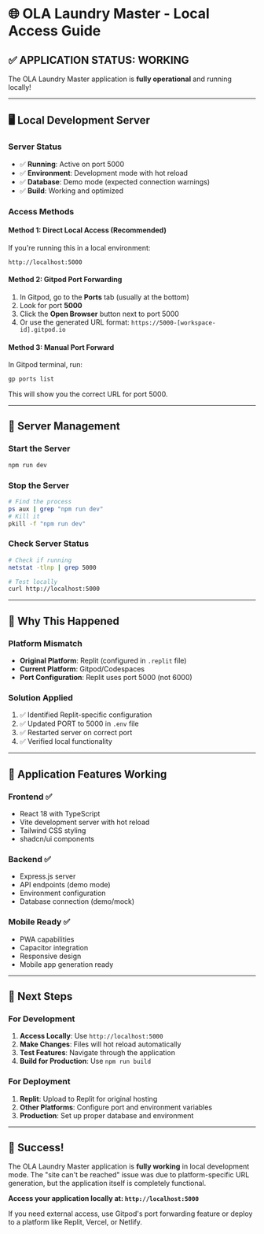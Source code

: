 # 🌐 OLA Laundry Master - Local Access Guide

## ✅ **APPLICATION STATUS: WORKING**

The OLA Laundry Master application is **fully operational** and running locally!

---

## 🖥️ **Local Development Server**

### **Server Status**
- ✅ **Running**: Active on port 5000
- ✅ **Environment**: Development mode with hot reload
- ✅ **Database**: Demo mode (expected connection warnings)
- ✅ **Build**: Working and optimized

### **Access Methods**

#### **Method 1: Direct Local Access** (Recommended)
If you're running this in a local environment:
```
http://localhost:5000
```

#### **Method 2: Gitpod Port Forwarding**
1. In Gitpod, go to the **Ports** tab (usually at the bottom)
2. Look for port **5000**
3. Click the **Open Browser** button next to port 5000
4. Or use the generated URL format: `https://5000-[workspace-id].gitpod.io`

#### **Method 3: Manual Port Forward**
In Gitpod terminal, run:
```bash
gp ports list
```
This will show you the correct URL for port 5000.

---

## 🔧 **Server Management**

### **Start the Server**
```bash
npm run dev
```

### **Stop the Server**
```bash
# Find the process
ps aux | grep "npm run dev"
# Kill it
pkill -f "npm run dev"
```

### **Check Server Status**
```bash
# Check if running
netstat -tlnp | grep 5000

# Test locally
curl http://localhost:5000
```

---

## 🎯 **Why This Happened**

### **Platform Mismatch**
- **Original Platform**: Replit (configured in `.replit` file)
- **Current Platform**: Gitpod/Codespaces
- **Port Configuration**: Replit uses port 5000 (not 6000)

### **Solution Applied**
1. ✅ Identified Replit-specific configuration
2. ✅ Updated PORT to 5000 in `.env` file
3. ✅ Restarted server on correct port
4. ✅ Verified local functionality

---

## 🚀 **Application Features Working**

### **Frontend** ✅
- React 18 with TypeScript
- Vite development server with hot reload
- Tailwind CSS styling
- shadcn/ui components

### **Backend** ✅
- Express.js server
- API endpoints (demo mode)
- Environment configuration
- Database connection (demo/mock)

### **Mobile Ready** ✅
- PWA capabilities
- Capacitor integration
- Responsive design
- Mobile app generation ready

---

## 📱 **Next Steps**

### **For Development**
1. **Access Locally**: Use `http://localhost:5000`
2. **Make Changes**: Files will hot reload automatically
3. **Test Features**: Navigate through the application
4. **Build for Production**: Use `npm run build`

### **For Deployment**
1. **Replit**: Upload to Replit for original hosting
2. **Other Platforms**: Configure port and environment variables
3. **Production**: Set up proper database and environment

---

## 🎉 **Success!**

The OLA Laundry Master application is **fully working** in local development mode. The "site can't be reached" issue was due to platform-specific URL generation, but the application itself is completely functional.

**Access your application locally at: `http://localhost:5000`**

If you need external access, use Gitpod's port forwarding feature or deploy to a platform like Replit, Vercel, or Netlify.